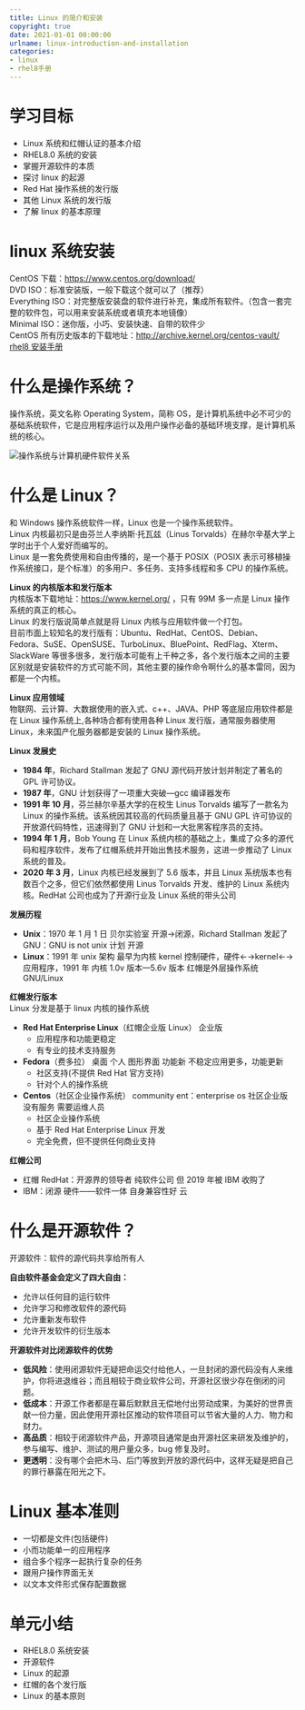```yaml
---
title: Linux 的简介和安装
copyright: true
date: 2021-01-01 00:00:00
urlname: linux-introduction-and-installation
categories:
- linux
- rhel8手册
---
```

# 学习目标  
- Linux 系统和红帽认证的基本介绍
- RHEL8.0 系统的安装
- 掌握开源软件的本质
- 探讨 linux 的起源
- Red Hat 操作系统的发行版
- 其他 Linux 系统的发行版
- 了解 linux 的基本原理

# linux 系统安装  
CentOS 下载：https://www.centos.org/download/  
DVD ISO：标准安装版，一般下载这个就可以了（推荐）  
Everything ISO：对完整版安装盘的软件进行补充，集成所有软件。（包含一套完整的软件包，可以用来安装系统或者填充本地镜像）  
Minimal ISO：迷你版，小巧、安装快速、自带的软件少  
CentOS 所有历史版本的下载地址：http://archive.kernel.org/centos-vault/
[rhel8 安装手册](https://www.lofter.com/lpost/4ba01091_1cabbd565)
<!-- more -->  

# 什么是操作系统？  
操作系统，英文名称 Operating System，简称 OS，是计算机系统中必不可少的基础系统软件，它是应用程序运行以及用户操作必备的基础环境支撑，是计算机系统的核心。  

![操作系统与计算机硬件软件关系](https://lsky.vtbai.com/i/main/2023-03/96F0C320ADD182842FBA7D0D28146A5183660388D3149919CAB5C0163FAC9C5A.png)

# 什么是 Linux？  
和 Windows 操作系统软件一样，Linux 也是一个操作系统软件。  
Linux 内核最初只是由芬兰人李纳斯·托瓦兹（Linus Torvalds）在赫尔辛基大学上学时出于个人爱好而编写的。  
Linux 是一套免费使用和自由传播的，是一个基于 POSIX（POSIX 表示可移植操作系统接口，是个标准）的多用户、多任务、支持多线程和多 CPU 的操作系统。 

**Linux 的内核版本和发行版本**  
内核版本下载地址：https://www.kernel.org/ ，只有 99M 多一点是 Linux 操作系统的真正的核心。  
Linux 的发行版说简单点就是将 Linux 内核与应用软件做一个打包。  
目前市面上较知名的发行版有：Ubuntu、RedHat、CentOS、Debian、Fedora、SuSE、OpenSUSE、TurboLinux、BluePoint、RedFlag、Xterm、SlackWare 等很多很多，发行版本可能有上千种之多，各个发行版本之间的主要区别就是安装软件的方式可能不同，其他主要的操作命令啊什么的基本雷同，因为都是一个内核。  

**Linux 应用领域**  
物联网、云计算、大数据使用的嵌入式、c++、JAVA、PHP 等底层应用软件都是在 Linux 操作系统上,各种场合都有使用各种 Linux 发行版，通常服务器使用 Linux，未来国产化服务器都是安装的 Linux 操作系统。

**Linux 发展史**  
- **1984 年**，Richard Stallman 发起了 GNU 源代码开放计划并制定了著名的 GPL 许可协议。
- **1987 年**，GNU 计划获得了一项重大突破—gcc 编译器发布
- **1991 年 10 月**，芬兰赫尔辛基大学的在校生 Linus Torvalds 编写了一款名为 Linux 的操作系统。该系统因其较高的代码质量且基于 GNU GPL 许可协议的开放源代码特性，迅速得到了 GNU 计划和一大批黑客程序员的支持。
- **1994 年 1 月**，Bob Young 在 Linux 系统内核的基础之上，集成了众多的源代码和程序软件，发布了红帽系统并开始出售技术服务，这进一步推动了 Linux 系统的普及。
- **2020 年 3 月**，Linux 内核已经发展到了 5.6 版本，并且 Linux 系统版本也有数百个之多，但它们依然都使用 Linus Torvalds 开发、维护的 Linux 系统内核。RedHat 公司也成为了开源行业及 Linux 系统的带头公司

**发展历程**  
- **Unix**：1970 年 1 月 1 日 贝尔实验室 开源→闭源，Richard Stallman 发起了 GNU：GNU is not unix 计划 开源
- **Linux**：1991 年 unix 架构 最早为内核 kernel 控制硬件，硬件←→kernel←→应用程序，1991 年 内核 1.0v 版本—5.6v 版本 红帽是外层操作系统  GNU/Linux

**红帽发行版本**  
Linux 分发是基于 linux 内核的操作系统  
- **Red Hat Enterprise Linux**（红帽企业版 Linux） 企业版
	* 应用程序和功能更稳定
	* 有专业的技术支持服务
- **Fedora**（费多拉） 桌面 个人 图形界面 功能新 不稳定应用更多，功能更新
	* 社区支持(不提供 Red Hat 官方支持)
	* 针对个人的操作系统
- **Centos**（社区企业操作系统） community ent：enterprise os 社区企业版 没有服务 需要运维人员
	* 社区企业操作系统
	* 基于 Red Hat Enterprise Linux 开发
	* 完全免费，但不提供任何商业支持

**红帽公司**  
- 红帽 RedHat：开源界的领导者 纯软件公司  但 2019 年被 IBM 收购了
- IBM：闭源 硬件——软件一体 自身兼容性好 云

# 什么是开源软件？  
开源软件：软件的源代码共享给所有人

**自由软件基金会定义了四大自由：**  
- 允许以任何目的运行软件
- 允许学习和修改软件的源代码
- 允许重新发布软件
- 允许开发软件的衍生版本

**开源软件对比闭源软件的优势**  
- **低风险**：使用闭源软件无疑把命运交付给他人，一旦封闭的源代码没有人来维护，你将进退维谷；而且相较于商业软件公司，开源社区很少存在倒闭的问题。
- **低成本**：开源工作者都是在幕后默默且无偿地付出劳动成果，为美好的世界贡献一份力量，因此使用开源社区推动的软件项目可以节省大量的人力、物力和财力。
- **高品质**：相较于闭源软件产品，开源项目通常是由开源社区来研发及维护的，参与编写、维护、测试的用户量众多，bug 修复及时。
- **更透明**：没有哪个会把木马、后门等放到开放的源代码中，这样无疑是把自己的罪行暴露在阳光之下。

# Linux 基本准则  
- 一切都是文件(包括硬件)
- 小而功能单一的应用程序
- 组合多个程序一起执行复杂的任务
- 跟用户操作界面无关
- 以文本文件形式保存配置数据

# 单元小结  
- RHEL8.0 系统安装
- 开源软件
- Linux 的起源
- 红帽的各个发行版
- Linux 的基本原则
